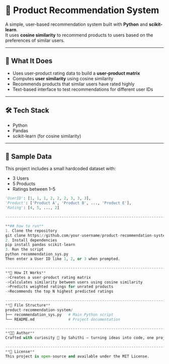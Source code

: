 # 🧠 Product Recommendation System

A simple, user-based recommendation system built with **Python** and **scikit-learn**.  
It uses **cosine similarity** to recommend products to users based on the preferences of similar users.

--------------------------------------------------------------------------------------------------------------------

## 📌 What It Does

- Uses user-product rating data to build a **user-product matrix**
- Computes **user similarity** using cosine similarity
- Recommends products that similar users have rated highly
- Text-based interface to test recommendations for different user IDs

------------------------------------------------------------------------------------------------------------------------

## 🛠️ Tech Stack

- Python
- Pandas
- scikit-learn (for cosine similarity)

------------------------------------------------------------------------------------------------------------

## 🧪 Sample Data
This project includes a small hardcoded dataset with:
- 3 Users
- 5 Products
- Ratings between 1–5
```python
'UserID': [1, 1, 1, 2, 2, 2, 3, 3, 3],
'Product': ['Product A', 'Product B', ..., 'Product E'],
'Rating': [4, 5, ..., 2]

--------------------------------------------------------------------------------------------------

**## how to run**
1. Clone the repository
git clone https://github.com/your-username/product-recommendation-system.git
2. Install dependencies
pip install pandas scikit-learn
3. Run the script
python recommendation_sys.py
Then enter a User ID like 1, 2, or 3 when prompted.

--------------------------------------------------------------------------------------------------
**🧠 How It Works**
->Creates a user-product rating matrix
->Calculates similarity between users using cosine similarity
->Predicts weighted ratings for unrated products
->Recommends the top N highest predicted ratings

--------------------------------------------------------------------------------------------------
**📁 File Structure**
product-recommendation-system/
├── recommendation_sys.py   # Main Python script
└── README.md               # Project documentation

----------------------------------------------------------------------------------------------------
**👩‍💻 Author**
Crafted with curiosity 🚀 by Sahithi — turning ideas into code, one project at a time.

-----------------------------------------------------------------------------------------------------
**📄 License**
This project is open-source and available under the MIT License.
